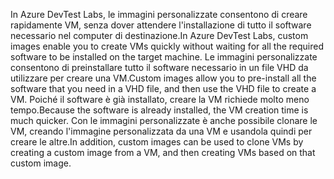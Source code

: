 <span data-ttu-id="cd6c6-101">In Azure DevTest Labs, le immagini personalizzate consentono di creare rapidamente VM, senza dover attendere l'installazione di tutto il software necessario nel computer di destinazione.</span><span class="sxs-lookup"><span data-stu-id="cd6c6-101">In Azure DevTest Labs, custom images enable you to create VMs quickly without waiting for all the required software to be installed on the target machine.</span></span> <span data-ttu-id="cd6c6-102">Le immagini personalizzate consentono di preinstallare tutto il software necessario in un file VHD da utilizzare per creare una VM.</span><span class="sxs-lookup"><span data-stu-id="cd6c6-102">Custom images allow you to pre-install all the software that you need in a VHD file, and then use the VHD file to create a VM.</span></span> <span data-ttu-id="cd6c6-103">Poiché il software è già installato, creare la VM richiede molto meno tempo.</span><span class="sxs-lookup"><span data-stu-id="cd6c6-103">Because the software is already installed, the VM creation time is much quicker.</span></span> <span data-ttu-id="cd6c6-104">Con le immagini personalizzate è anche possibile clonare le VM, creando l'immagine personalizzata da una VM e usandola quindi per creare le altre.</span><span class="sxs-lookup"><span data-stu-id="cd6c6-104">In addition, custom images can be used to clone VMs by creating a custom image from a VM, and then creating VMs based on that custom image.</span></span>
